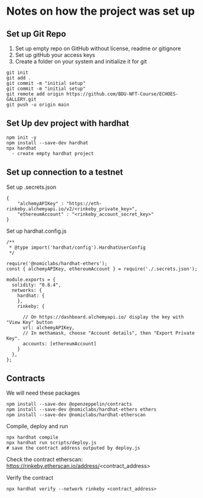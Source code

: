 # Notes on how the project was set up

## Set up Git Repo
1. Set up empty repo on GitHub without license, readme or gitignore
1. Set up gitHub your access keys
1. Create a folder on your system and initialize it for git
```
git init
git add .
git commit -m "initial setup"
git commit -m "initial setup"
git remote add origin https://github.com/BDU-NFT-Course/ECHOES-GALLERY.git
git push -u origin main
```
##  Set Up dev project with hardhat
```
npm init -y
npm install --save-dev hardhat
npx hardhat 
  - create empty hardhat project 
```
## Set up connection to a testnet
Set up .secrets.json
```
{
    "alchemyAPIKey" : "https://eth-rinkeby.alchemyapi.io/v2/<rinkeby_private_key>",
    "ethereumAccount" : "<rinkeby_account_secret_key>"
}
```

Set up hardhat.config.js
```
/**
 * @type import('hardhat/config').HardhatUserConfig
 */

require('@nomiclabs/hardhat-ethers');
const { alchemyAPIKey, ethereumAccount } = require('./.secrets.json');

module.exports = {
  solidity: "0.8.4",
  networks: {
    hardhat: {
    },
    rinkeby: {
      
      // On https://dashboard.alchemyapi.io/ display the key with "View Key" button
      url: alchemyAPIKey,
      // In methamask, choose "Account details", then "Export Private Key".
      accounts: [ethereumAccount]
    }
  },
};
```

## Contracts

We will need these packages
```
npm install --save-dev @openzeppelin/contracts
npm install --save-dev @nomiclabs/hardhat-ethers ethers
npm install --save-dev @nomiclabs/hardhat-etherscan
```

Compile, deploy and run
```
npx hardhat compile
npx hardhat run scripts/deploy.js 
# save the contract address outputed by deploy.js
```

Check the contract etherscan: https://rinkeby.etherscan.io/address/<contract_address>

Verify the contract
```
npx hardhat verify --network rinkeby <contract_address>
```